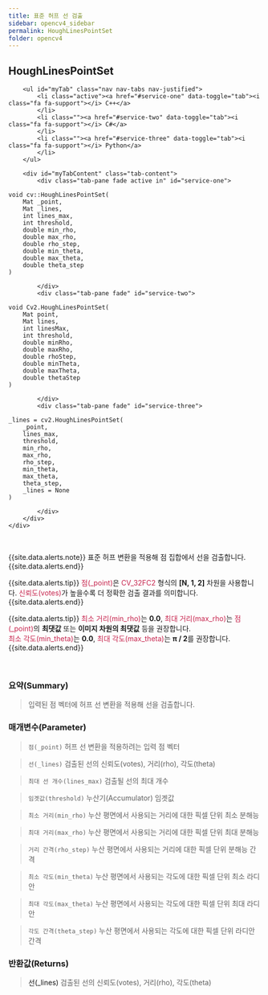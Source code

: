 ```yaml
---
title: 표준 허프 선 검출
sidebar: opencv4_sidebar
permalink: HoughLinesPointSet
folder: opencv4
---
```


<div class="row">
    <div class="col-lg-12">
        <h2 class="page-header">HoughLinesPointSet</h2>
    </div>
    <div class="col-lg-12">

        <ul id="myTab" class="nav nav-tabs nav-justified">
            <li class="active"><a href="#service-one" data-toggle="tab"><i class="fa fa-support"></i> C++</a>
            </li>
            <li class=""><a href="#service-two" data-toggle="tab"><i class="fa fa-support"></i> C#</a>
            </li>
            <li class=""><a href="#service-three" data-toggle="tab"><i class="fa fa-support"></i> Python</a>
            </li>
        </ul>

        <div id="myTabContent" class="tab-content">
            <div class="tab-pane fade active in" id="service-one">
<pre class="prettyprint"><code class="language-cpp">void cv::HoughLinesPointSet(
    Mat _point,
    Mat _lines,
    int lines_max,
    int threshold,
    double min_rho,
    double max_rho,
    double rho_step,
    double min_theta,
    double max_theta,
    double theta_step 
)</code></pre>
            </div>
            <div class="tab-pane fade" id="service-two">
<pre class="prettyprint"><code class="language-cs">void Cv2.HoughLinesPointSet(
    Mat point,
    Mat lines,
    int linesMax,
    int threshold,
    double minRho,
    double maxRho,
    double rhoStep,
    double minTheta,
    double maxTheta,
    double thetaStep
)</code></pre>
            </div>
            <div class="tab-pane fade" id="service-three">
<pre class="prettyprint"><code class="language-py">_lines = cv2.HoughLinesPointSet(
    _point,
    lines_max,
    threshold,
    min_rho,
    max_rho,
    rho_step,
    min_theta,
    max_theta,
    theta_step,
    _lines = None
)</code></pre>
            </div>
        </div>
    </div>
</div>

<br>

{{site.data.alerts.note}}
표준 허프 변환을 적용해 점 집합에서 선을 검출합니다.
{{site.data.alerts.end}}

{{site.data.alerts.tip}}
<font color="#c7254e">점(_point)</font>은 <font color="#c7254e">CV_32FC2</font> 형식의 <b>[N, 1, 2]</b> 차원을 사용합니다.
<font color="#c7254e">신뢰도(votes)</font>가 높을수록 더 정확한 검출 결과를 의미합니다.
{{site.data.alerts.end}}

{{site.data.alerts.tip}}
<font color="#c7254e">최소 거리(min_rho)</font>는 <b>0.0</b>, <font color="#c7254e">최대 거리(max_rho)</font>는 <font color="#c7254e">점(_point)</font>의 <b>최댓값</b> 또는 <b>이미지 차원의 최댓값</b> 등을 권장합니다.<br>
<font color="#c7254e">최소 각도(min_theta)</font>는 <b>0.0</b>, <font color="#c7254e">최대 각도(max_theta)</font>는 <b>π / 2</b>를 권장합니다.
{{site.data.alerts.end}}

<br>

### 요약(Summary)

> 입력된 점 벡터에 허프 선 변환을 적용해 선을 검출합니다.

### 매개변수(Parameter)

> `점(_point)` 허프 선 변환을 적용하려는 입력 점 벡터

> `선(_lines)` 검출된 선의 신뢰도(votes), 거리(rho), 각도(theta)

> `최대 선 개수(lines_max)` 검출될 선의 최대 개수

> `임곗값(threshold)` 누산기(Accumulator) 임곗값

> `최소 거리(min_rho)` 누산 평면에서 사용되는 거리에 대한 픽셀 단위 최소 분해능

> `최대 거리(max_rho)` 누산 평면에서 사용되는 거리에 대한 픽셀 단위 최대 분해능

> `거리 간격(rho_step)` 누산 평면에서 사용되는 거리에 대한 픽셀 단위 분해능 간격

> `최소 각도(min_theta)` 누산 평면에서 사용되는 각도에 대한 픽셀 단위 최소 라디안

> `최대 각도(max_theta)` 누산 평면에서 사용되는 각도에 대한 픽셀 단위 최대 라디안

> `각도 간격(theta_step)` 누산 평면에서 사용되는 각도에 대한 픽셀 단위 라디안 간격

### 반환값(Returns)

> <a data-toggle="tooltip" data-original-title="{{site.data.glossary.only_Python}}">선(_lines)</a> 검출된 선의 신뢰도(votes), 거리(rho), 각도(theta)